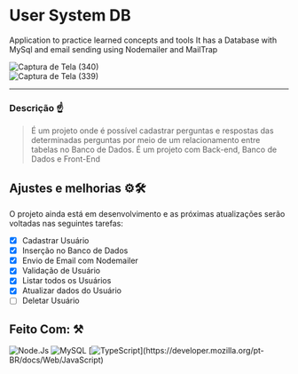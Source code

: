 # User System DB
Application to practice learned concepts and tools It has a Database with MySql and email sending using Nodemailer and MailTrap

![Captura de Tela (340)](https://user-images.githubusercontent.com/77081114/161435221-b0112ecb-8438-4c5d-a685-621878345c4f.png)<br>
![Captura de Tela (339)](https://user-images.githubusercontent.com/77081114/161435230-80905e4b-daf4-4165-86d9-2344d528e1ed.png)<hr>


### Descrição ☝
> É um projeto onde é possível cadastrar perguntas e respostas das determinadas perguntas por meio de um relacionamento entre tabelas no Banco de Dados. É um projeto com Back-end, Banco de Dados e Front-End

## Ajustes e melhorias ⚙🛠

O projeto ainda está em desenvolvimento e as próximas atualizações serão voltadas nas seguintes tarefas:

- [x] Cadastrar Usuário  
- [x] Inserção no Banco de Dados
- [x] Envio de Email com Nodemailer
- [x] Validação de Usuário
- [x] Listar todos os Usuários
- [x] Atualizar dados do Usuário
- [ ] Deletar Usuário

## Feito Com: ⚒
![Node.Js](https://img.shields.io/badge/Node.js-52b788?style=for-the-badge&logo=node.js&logoColor=white)
![MySQL](https://img.shields.io/badge/MySQL-00000F?style=for-the-badge&logo=mysql&logoColor=white)
[![TypeScript](https://img.shields.io/badge/TypeScript-00b4d8?style=for-the-badge&logo=typescript&logoColor=white")](https://developer.mozilla.org/pt-BR/docs/Web/JavaScript)

